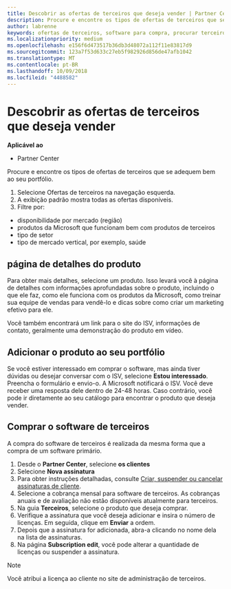 ```yaml
---
title: Descobrir as ofertas de terceiros que deseja vender | Partner Center
description: Procure e encontre os tipos de ofertas de terceiros que se adequem bem ao seu portfólio.
author: labrenne
keywords: ofertas de terceiros, software para compra, procurar terceiros
ms.localizationpriority: medium
ms.openlocfilehash: e156f6d473517b36db3d48072a112f11e83817d9
ms.sourcegitcommit: 123a7f53d633c27eb5f982926d856de47afb1042
ms.translationtype: MT
ms.contentlocale: pt-BR
ms.lasthandoff: 10/09/2018
ms.locfileid: "4488582"
---
```

# <a name="discover-the-third-party-offers-you-want-to-sell"></a>Descobrir as ofertas de terceiros que deseja vender

**Aplicável ao**

-  Partner Center

Procure e encontre os tipos de ofertas de terceiros que se adequem bem ao seu portfólio. 

1.  Selecione Ofertas de terceiros na navegação esquerda. 
2.  A exibição padrão mostra todas as ofertas disponíveis. 
3.  Filtre por:

- disponibilidade por mercado (região)
- produtos da Microsoft que funcionam bem com produtos de terceiros
- tipo de setor
- tipo de mercado vertical, por exemplo, saúde

## <a name="the-product-details-page"></a>página de detalhes do produto

Para obter mais detalhes, selecione um produto. Isso levará você à página de detalhes com informações aprofundadas sobre o produto, incluindo o que ele faz, como ele funciona com os produtos da Microsoft, como treinar sua equipe de vendas para vendê-lo e dicas sobre como criar um marketing efetivo para ele. 

Você também encontrará um link para o site do ISV, informações de contato, geralmente uma demonstração do produto em vídeo. 

## <a name="add-the-product-to-your-portfolio"></a>Adicionar o produto ao seu portfólio

Se você estiver interessado em comprar o software, mas ainda tiver dúvidas ou desejar conversar com o ISV, selecione **Estou interessado**. Preencha o formulário e envio-o. A Microsoft notificará o ISV. Você deve receber uma resposta dele dentro de 24-48 horas. Caso contrário, você pode ir diretamente ao seu catálogo para encontrar o produto que deseja vender.

## <a name="purchase-the-third-party-software"></a>Comprar o software de terceiros

A compra do software de terceiros é realizada da mesma forma que a compra de um software primário. 

1. Desde o **Partner Center**, selecione **os clientes**
2. Selecione **Nova assinatura**
3. Para obter instruções detalhadas, consulte [Criar, suspender ou cancelar assinaturas de cliente](create-a-new-subscription.md).
4.  Selecione a cobrança mensal para software de terceiros. As cobranças anuais e de avaliação não estão disponíveis atualmente para terceiros.
5.  Na guia **Terceiros**, selecione o produto que deseja comprar.
6.  Verifique a assinatura que você deseja adicionar e insira o número de licenças. Em seguida, clique em **Enviar** a ordem.
7.  Depois que a assinatura for adicionada, abra-a clicando no nome dela na lista de assinaturas. 
8.  Na página **Subscription edit**, você pode alterar a quantidade de licenças ou suspender a assinatura.

> [!NOTE]  
>  Você atribui a licença ao cliente no site de administração de terceiros.

    


